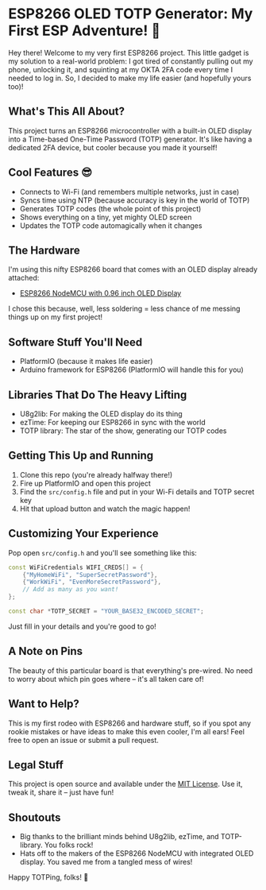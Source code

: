 # ESP8266 OLED TOTP Generator: My First ESP Adventure! 🚀

Hey there! Welcome to my very first ESP8266 project. This little gadget is my solution to a real-world problem: I got tired of constantly pulling out my phone, unlocking it, and squinting at my OKTA 2FA code every time I needed to log in. So, I decided to make my life easier (and hopefully yours too)!

## What's This All About?

This project turns an ESP8266 microcontroller with a built-in OLED display into a Time-based One-Time Password (TOTP) generator. It's like having a dedicated 2FA device, but cooler because you made it yourself!

## Cool Features 😎

- Connects to Wi-Fi (and remembers multiple networks, just in case)
- Syncs time using NTP (because accuracy is key in the world of TOTP)
- Generates TOTP codes (the whole point of this project)
- Shows everything on a tiny, yet mighty OLED screen
- Updates the TOTP code automagically when it changes

## The Hardware

I'm using this nifty ESP8266 board that comes with an OLED display already attached:

- [ESP8266 NodeMCU with 0.96 inch OLED Display](https://www.aliexpress.com/item/1005006579253452.html)

I chose this because, well, less soldering = less chance of me messing things up on my first project!

## Software Stuff You'll Need

- PlatformIO (because it makes life easier)
- Arduino framework for ESP8266 (PlatformIO will handle this for you)

## Libraries That Do The Heavy Lifting

- U8g2lib: For making the OLED display do its thing
- ezTime: For keeping our ESP8266 in sync with the world
- TOTP library: The star of the show, generating our TOTP codes

## Getting This Up and Running

1. Clone this repo (you're already halfway there!)
2. Fire up PlatformIO and open this project
3. Find the `src/config.h` file and put in your Wi-Fi details and TOTP secret key
4. Hit that upload button and watch the magic happen!

## Customizing Your Experience

Pop open `src/config.h` and you'll see something like this:

```cpp
const WiFiCredentials WIFI_CREDS[] = {
    {"MyHomeWiFi", "SuperSecretPassword"},
    {"WorkWiFi", "EvenMoreSecretPassword"},
    // Add as many as you want!
};

const char *TOTP_SECRET = "YOUR_BASE32_ENCODED_SECRET";
```

Just fill in your details and you're good to go!

## A Note on Pins

The beauty of this particular board is that everything's pre-wired. No need to worry about which pin goes where – it's all taken care of!

## Want to Help?

This is my first rodeo with ESP8266 and hardware stuff, so if you spot any rookie mistakes or have ideas to make this even cooler, I'm all ears! Feel free to open an issue or submit a pull request.

## Legal Stuff

This project is open source and available under the [MIT License](LICENSE). Use it, tweak it, share it – just have fun!

## Shoutouts

- Big thanks to the brilliant minds behind U8g2lib, ezTime, and TOTP-library. You folks rock!
- Hats off to the makers of the ESP8266 NodeMCU with integrated OLED display. You saved me from a tangled mess of wires!

Happy TOTPing, folks! 🎉